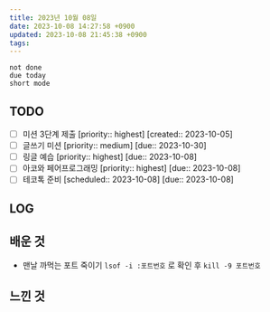 ```yaml
---
title: 2023년 10월 08일
date: 2023-10-08 14:27:58 +0900
updated: 2023-10-08 21:45:38 +0900
tags: 
---
```


```tasks
not done 
due today
short mode
```

## TODO
- [ ] 미션 3단계 제출  [priority:: highest]  [created:: 2023-10-05]
- [ ] 글쓰기 미션  [priority:: medium]  [due:: 2023-10-30]
- [ ] 링글 예습  [priority:: highest]  [due:: 2023-10-08]
- [ ] 아코와 페어프로그래밍  [priority:: highest]  [due:: 2023-10-08]
- [ ] 테코톡 준비  [scheduled:: 2023-10-08]  [due:: 2023-10-08]

## LOG

## 배운 것

- 맨날 까먹는 포트 죽이기 `lsof -i :포트번호` 로 확인 후 `kill -9 포트번호`

## 느낀 것